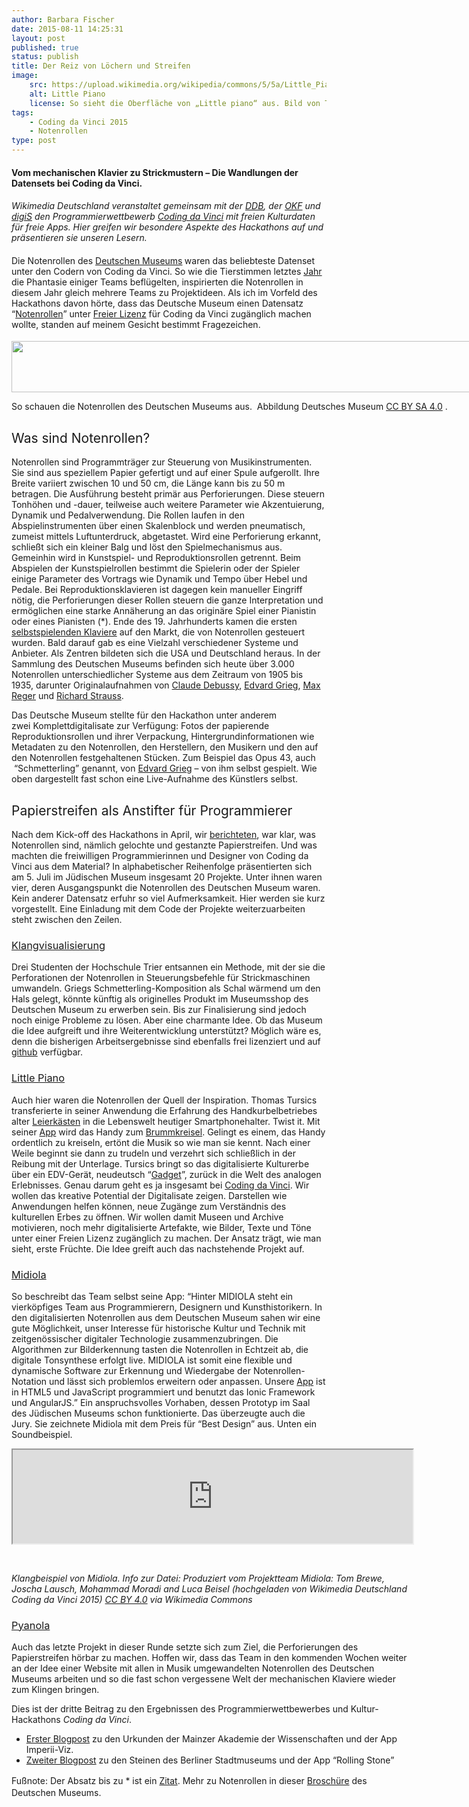 ```yaml
---
author: Barbara Fischer
date: 2015-08-11 14:25:31
layout: post
published: true
status: publish
title: Der Reiz von Löchern und Streifen
image: 
    src: https://upload.wikimedia.org/wikipedia/commons/5/5a/Little_Piano_Screenshot.png
    alt: Little Piano
    license: So sieht die Oberfläche von „Little piano“ aus. Bild von Thomas Tursics (Own work) [CC0], via Wikimedia Commons
tags:
    - Coding da Vinci 2015
    - Notenrollen
type: post
---
```

<h4>Vom mechanischen Klavier zu Strickmustern – Die Wandlungen der Datensets bei Coding da Vinci.</h4>
<h4>
    <em>
        <span style="font-weight: 400;">
            Wikimedia Deutschland veranstaltet gemeinsam mit der <a href="https://www.deutsche-digitale-bibliothek.de/">DDB</a>,
            der <a href="http://okfn.de/">OKF</a> und
            <a href="http://www.servicestelle-digitalisierung.de/confluence/pages/viewpage.action?pageId=917513">digiS</a>
            den Programmierwettbewerb <a href="http://codingdavinci.de/">Coding da Vinci</a>&nbsp;mit freien Kulturdaten für freie Apps.
            Hier greifen wir besondere Aspekte des Hackathons auf und präsentieren sie unseren Lesern.
        </span>
    </em>
</h4>
<h4>
    <span style="font-weight: 400;">Die Notenrollen des </span>
    <a href="https://de.wikipedia.org/wiki/Deutsches_Museum"><span style="font-weight: 400;">Deutschen Museums</span></a>
    <span style="font-weight: 400;"> waren das beliebteste Datenset unter den Codern von Coding da Vinci. So wie die Tierstimmen letztes </span><a href="http://blog.wikimedia.de/2014/07/08/die-zukunft-hat-begonnen/"><span style="font-weight: 400;">Jahr</span></a><span style="font-weight: 400;"> die Phantasie einiger Teams beflügelten, inspirierten die Notenrollen in diesem Jahr gleich mehrere Teams zu Projektideen. Als ich im Vorfeld des Hackathons davon hörte, dass das Deutsche Museum einen Datensatz “</span><a href="https://de.wikipedia.org/wiki/Notenrolle"><span style="font-weight: 400;">Notenrollen</span></a><span style="font-weight: 400;">” unter </span><a href="https://de.wikipedia.org/wiki/Freie_Lizenz"><span style="font-weight: 400;">Freier Lizenz</span></a><span style="font-weight: 400;"> für </span><span style="font-weight: 400;">Coding da Vinci</span><span style="font-weight: 400;"> zugänglich machen wollte, standen auf meinem Gesicht bestimmt Fragezeichen. </span></h4>
<div id="attachment_22514" style="width: 836px" class="wp-caption aligncenter"><a href="http://blog.wikimedia.de/wp-content/uploads/notenrolle-cdv-21.jpeg"><img class="wp-image-22514 size-full" src="http://blog.wikimedia.de/wp-content/uploads/notenrolle-cdv-21.jpeg" alt="" width="826" height="82"></a><p class="image-caption">So schauen die Notenrollen des Deutschen Museums aus. &nbsp;Abbildung Deutsches Museum <a href="http://creativecommons.org/licenses/by/4.0">CC BY SA 4.0</a>&nbsp;.</p></div>
<h2></h2>
<p><span id="more-22509"></span></p>
<h2><span style="font-weight: 400;">Was sind Notenrollen?</span></h2>
<p><span style="font-weight: 400;">Notenrollen sind Programmträger zur Steuerung von Musikinstrumenten. Sie sind aus speziellem Papier gefertigt und auf einer Spule aufgerollt. Ihre Breite variiert zwischen 10 und 50 cm, die Länge kann bis zu 50 m betragen. Die Ausführung besteht primär aus Perforierungen. Diese steuern Tonhöhen und -dauer, teilweise auch weitere Parameter wie Akzentuierung, Dynamik und Pedalverwendung. Die Rollen laufen in den Abspielinstrumenten über einen Skalenblock und werden pneumatisch, zumeist mittels Luftunterdruck, abgetastet. Wird eine Perforierung erkannt, schließt sich ein kleiner Balg und löst den Spielmechanismus aus. Gemeinhin wird in Kunstspiel- und Reproduktionsrollen getrennt. Beim Abspielen der Kunstspielrollen bestimmt die Spielerin oder der Spieler einige Parameter des Vortrags wie Dynamik und Tempo über Hebel und Pedale. Bei Reproduktionsklavieren ist dagegen kein manueller Eingriff nötig, die Perforierungen dieser Rollen steuern die ganze Interpretation und ermöglichen eine starke Annäherung an das originäre Spiel einer Pianistin oder eines Pianisten (*).</span><span style="font-weight: 400;">&nbsp;Ende des 19. Jahrhunderts kamen die ersten </span><a href="https://de.wikipedia.org/wiki/Welte-Mignon"><span style="font-weight: 400;">selbstspielenden Klaviere</span></a><span style="font-weight: 400;"> auf den Markt, die von Notenrollen gesteuert wurden. Bald darauf gab es eine Vielzahl verschiedener Systeme und Anbieter. Als Zentren bildeten sich die USA und Deutschland heraus. In der Sammlung des Deutschen Museums befinden sich heute über 3.000 Notenrollen unterschiedlicher Systeme aus dem Zeitraum von 1905 bis 1935, darunter Originalaufnahmen von </span><a href="https://de.wikipedia.org/wiki/Claude_Debussy"><span style="font-weight: 400;">Claude Debussy</span></a><span style="font-weight: 400;">, </span><a href="https://de.wikipedia.org/wiki/Edvard_Grieg"><span style="font-weight: 400;">Edvard Grieg</span></a><span style="font-weight: 400;">, </span><a href="https://de.wikipedia.org/wiki/Max_Reger"><span style="font-weight: 400;">Max Reger</span></a><span style="font-weight: 400;"> und </span><a href="https://de.wikipedia.org/wiki/Richard_Strauss"><span style="font-weight: 400;">Richard Strauss</span></a><span style="font-weight: 400;">. </span></p>
<p><span style="font-weight: 400;">Das Deutsche Museum stellte für den Hackathon unter anderem zwei&nbsp;Komplettdigitalisate zur Verfügung: Fotos der papierende Reproduktionsrollen und ihrer Verpackung, Hintergrundinformationen wie Metadaten zu den Notenrollen, den Herstellern, den Musikern und den auf den Notenrollen festgehaltenen Stücken. Zum Beispiel das Opus 43, auch &nbsp;“Schmetterling” genannt, von </span><a href="https://de.wikipedia.org/wiki/Edvard_Grieg"><span style="font-weight: 400;">Edvard Grieg</span></a><span style="font-weight: 400;">&nbsp;– von ihm selbst gespielt. Wie oben dargestellt fast schon eine Live-Aufnahme des Künstlers selbst. </span></p>
<h2><span style="font-weight: 400;">Papierstreifen als Anstifter für Programmierer</span></h2>
<p><span style="font-weight: 400;">Nach dem Kick-off des Hackathons in April, wir </span><a href="http://blog.wikimedia.de/2015/04/28/beschraenkt-euch-nicht-denkt-nach-vorne-coding-da-vinci-2015-startet-fulminant/"><span style="font-weight: 400;">berichteten</span></a><span style="font-weight: 400;">, war klar, was Notenrollen sind, nämlich gelochte und gestanzte Papierstreifen. Und was machten die freiwilligen Programmierinnen und Designer von Coding da Vinci aus dem Material? In alphabetischer Reihenfolge präsentierten sich am 5. Juli im Jüdischen Museum insgesamt 20 Projekte. Unter ihnen waren vier, deren Ausgangspunkt die Notenrollen des Deutschen Museum waren. Kein anderer Datensatz erfuhr so viel Aufmerksamkeit. Hier werden sie kurz vorgestellt. Eine Einladung mit dem Code der Projekte weiterzuarbeiten steht zwischen den Zeilen.</span></p>
<h3><a href="http://codingdavinci.de/projekte/?project_id=7"><span style="font-weight: 400;">Klangvisualisierung</span></a></h3>
<p><span style="font-weight: 400;">Drei Studenten der Hochschule Trier entsannen&nbsp;ein Methode, mit der sie die Perforationen der Notenrollen in Steuerungsbefehle für Strickmaschinen umwandeln. Griegs Schmetterling-Komposition als Schal wärmend um den Hals gelegt, könnte künftig als originelles Produkt im Museumsshop des Deutschen Museum zu erwerben sein. Bis zur Finalisierung sind jedoch noch einige Probleme zu lösen. Aber eine charmante Idee. Ob das Museum die Idee aufgreift und ihre Weiterentwicklung unterstützt? Möglich wäre es, denn die bisherigen Arbeitsergebnisse sind ebenfalls frei lizenziert und auf </span><a href="https://github.com/getYourOwnTicket/pixelPiano/blob/master/sketch_2D_ArrayMidi09.pde"><span style="font-weight: 400;">github</span></a><span style="font-weight: 400;"> verfügbar.</span></p>
<h3><a href="http://codingdavinci.de/projekte/?project_id=10"><span style="font-weight: 400;">Little Piano</span></a></h3>
<span style="font-weight: 400;">Auch hier waren die Notenrollen der Quell der Inspiration. Thomas Tursics transferierte in seiner Anwendung die Erfahrung des Handkurbelbetriebes alter <a href="https://de.wikipedia.org/wiki/Drehorgel">Leierkästen</a></span><span style="font-weight: 400;">&nbsp;in die Lebenswelt heutiger Smartphonehalter. Twist it. Mit seiner <a href="https://github.com/tursics/LittlePiano">App</a> wird das Handy zum </span><a href="https://de.wikipedia.org/wiki/Brummkreisel"><span style="font-weight: 400;">Brummkreisel</span></a><span style="font-weight: 400;">. Gelingt es einem, das Handy ordentlich zu kreiseln, ertönt die Musik so wie man sie kennt. Nach einer Weile beginnt sie dann zu trudeln und verzehrt sich schließlich in der Reibung mit der Unterlage. Tursics bringt so das digitalisierte Kulturerbe über ein EDV-Gerät, neudeutsch “<a href="https://de.wikipedia.org/wiki/Gadget">Gadget</a>”, zurück in die Welt des analogen Erlebnisses. Genau darum geht es ja insgesamt bei </span><span style="font-weight: 400;"><a href="http://codingdavinci.de/#Coding da Vinci">Coding da Vinci</a></span><span style="font-weight: 400;">. Wir wollen das kreative Potential der Digitalisate zeigen. Darstellen wie Anwendungen helfen können, neue Zugänge zum Verständnis des kulturellen Erbes zu öffnen. Wir wollen damit Museen und Archive motivieren, noch mehr digitalisierte Artefakte, wie Bilder, Texte und Töne unter einer Freien Lizenz zugänglich zu machen. Der Ansatz trägt, wie man sieht, erste Früchte. Die Idee greift auch das nachstehende Projekt auf.</span><p></p>
<h3><a href="http://codingdavinci.de/projekte/?project_id=11"><span style="font-weight: 400;">Midiola</span></a></h3>
<p><span style="font-weight: 400;">So beschreibt das Team selbst seine App: “Hinter MIDIOLA steht ein vierköpfiges Team aus Programmierern, Designern und Kunsthistorikern. In den digitalisierten Notenrollen aus dem Deutschen Museum sahen wir eine gute Möglichkeit, unser Interesse für historische Kultur und Technik mit zeitgenössischer digitaler Technologie zusammenzubringen. Die Algorithmen zur Bilderkennung tasten die Notenrollen in Echtzeit ab, die digitale Tonsynthese erfolgt live. MIDIOLA ist somit eine flexible und dynamische Software zur Erkennung und Wiedergabe der Notenrollen-Notation und lässt sich problemlos erweitern oder anpassen. Unsere </span><a href="https://git.urgs.org/codingdavinci2015_fu_khb_notenrollen/midiola"><span style="font-weight: 400;">App</span></a><span style="font-weight: 400;"> ist in HTML5 und JavaScript programmiert und benutzt das Ionic Framework und AngularJS.” Ein anspruchsvolles Vorhaben, dessen&nbsp;Prototyp im Saal des Jüdischen Museums schon funktionierte. Das überzeugte auch die Jury. Sie zeichnete Midiola mit dem Preis für “Best Design” aus. Unten&nbsp;ein Soundbeispiel.</span></p>
<div style="width: 640px; " class="wp-video"><!--[if lt IE 9]><script>document.createElement('video');</script><![endif]-->
<iframe class="center-block" style="width:100%" src="https://upload.wikimedia.org/wikipedia/commons/c/c0/Klangvisualisierung_Midi08_02.webm?_=1"></iframe>
<p>&nbsp;</p>
<p class="image-caption"><em>Klangbeispiel von Midiola. Info zur Datei: Produziert&nbsp;vom&nbsp;Projektteam Midiola: Tom Brewe, Joscha Lausch, Mohammad Moradi and Luca Beisel (hochgeladen von Wikimedia Deutschland Coding da Vinci 2015) <a href="http://creativecommons.org/licenses/by/4.0">CC BY 4.0</a>&nbsp;via Wikimedia Commons</em></p>
<h3><a href="http://codingdavinci.de/projekte/?project_id=16"><span style="font-weight: 400;">Pyanola</span></a></h3>
<p><span style="font-weight: 400;">Auch das letzte Projekt in dieser Runde setzte sich zum Ziel, die Perforierungen des Papierstreifen hörbar zu machen. Hoffen wir, dass das Team in den kommenden Wochen weiter an der Idee einer Website mit allen in Musik&nbsp;umgewandelten Notenrollen des Deutschen Museums arbeiten und so die fast schon vergessene Welt der mechanischen Klaviere wieder zum Klingen bringen.</span></p>
<p><span style="font-weight: 400;">Dies ist der dritte Beitrag zu den Ergebnissen des Programmierwettbewerbes und Kultur-Hackathons <em>Coding da Vinci</em>.</span></p>
<ul>
<li style="font-weight: 400;"><a href="/news/2015/06/07/Die-fruchtbare-Dialektik-von-Coding-da-Vinci.html"><span style="font-weight: 400;">Erster Blogpost</span></a><span style="font-weight: 400;"> zu den Urkunden der Mainzer Akademie der Wissenschaften und der App Imperii-Viz.</span></li>
<li style="font-weight: 400;"><a href="/news/2015/06/17/Von-Rodinia-nach-Berlin.html"><span style="font-weight: 400;">Zweiter Blogpost</span></a><span style="font-weight: 400;"> zu den Steinen des Berliner Stadtmuseums und der App “Rolling Stone”</span></li>
</ul>
<p>Fußnote: Der Absatz bis zu * ist ein&nbsp;<a href="http://www.deutsches-museum.de/ausstellungen/musikinstrumente/projekte/notenrollen">Zitat</a>.<span style="font-weight: 400;">&nbsp;</span><span style="font-weight: 400;">Mehr zu Notenrollen&nbsp;in dieser </span><a style="line-height: 1.5;" href="http://codingdavinci.de/downloads/datenpraesentation-2015/deutsches_museum.pdf">Broschüre</a><span style="font-weight: 400;"> des Deutschen Museums.</span></p>
